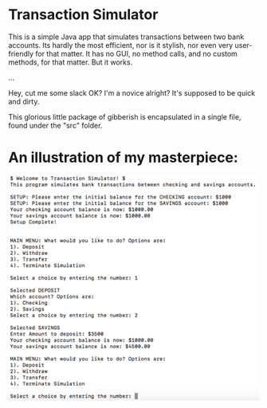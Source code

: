 # Transaction Simulator
This is a simple Java app that simulates transactions between two bank accounts. Its hardly the most efficient, nor is it stylish, nor even very user-friendly for that matter. It has no GUI, no method calls, and no custom methods, for that matter. 
But it works.

...

Hey, cut me some slack OK? I'm a novice alright? It's supposed to be quick and dirty.

This glorious little package of gibberish is encapsulated in a single file, found under the "src" folder. 

# An illustration of my masterpiece:
![alt text](https://github.com/HowardYing/transactionSim/blob/master/image1.png "Beautiful. Don't you think?")
